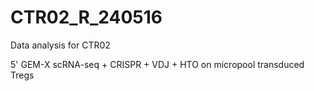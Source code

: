 # CTR02_R_240516

Data analysis for CTR02

5' GEM-X scRNA-seq + CRISPR + VDJ + HTO on micropool transduced Tregs
